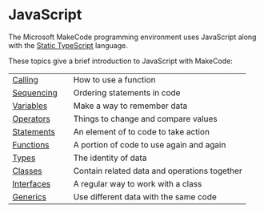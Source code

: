 # JavaScript

The Microsoft MakeCode programming environment uses JavaScript along with the [Static TypeScript](http://makecode.com/language) language.

These topics give a brief introduction to JavaScript with MakeCode:

| | | |
|-|-|-|
| [Calling](/javascript/call) | | How to use a function |
| [Sequencing](/javascript/sequence) | | Ordering statements in code |
| [Variables](/javascript/variables) | | Make a way to remember data |
| [Operators](/javascript/operators) | | Things to change and compare values |
| [Statements](/javascript/statements) | | An element of to code to take action |
| [Functions](/javascript/functions) | | A portion of code to use again and again |
| [Types](/javascript/types) | | The identity of data |
| [Classes](/javascript/classes) | | Contain related data and operations together |
| [Interfaces](/javascript/interfaces) | | A regular way to work with a class |
| [Generics](/javascript/generics) | | Use different data with the same code |
